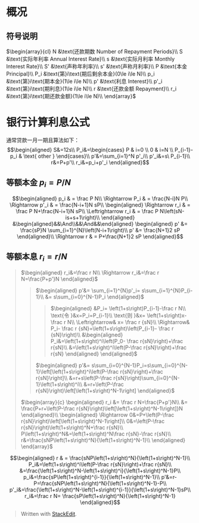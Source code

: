 # 概况
## 符号说明
$\begin{array}{cl}
N		&\text{还款期数 Number of Repayment Periods}\\
S		&\text{实际年利率 Annual Interest Rate}\\
s		&\text{实际月利率 Monthly Interest Rate}\\
S'		&\text{声称年利率}\\
s'		&\text{声称月利率}\\
P		&\text{本金 Principal}\\
P_i	&\text{第}i\text{期后剩余本金}(0\le i\le N)\\
p_i	&\text{第}i\text{期本金}(1\le i\le N)\\
p'		&\text{利息 Interest}\\
p'_i	&\text{第}i\text{期利息}(1\le i\le N)\\
r		&\text{还款金额 Repayment}\\
r_i	&\text{第}i\text{期还款金额}(1\le i\le N)\\
\end{array}$

# 银行计算利息公式

通常贷款一月一期且算法如下：
$$\begin{aligned}
S&=12s\\
P_i&=\begin{cases}
P & i=0 \\
0 & i=N \\
P_{i-1}-p_i & \text{ other }
\end{cases}\\
p'&=\sum_{i=1}^N p'_i\\
p'_i&=s\ P_{i-1}\\
r&=P+p'\\
r_i&=p_i+p'_i
\end{aligned}$$

## 等额本金 $p_i=P/N$

$$\begin{aligned}
p_i  & = \frac P N\\
\Rightarrow  P_i & = \frac{N-i}N P\\
\Rightarrow p'_i & = \frac{N-i+1}N sP\\
\begin{aligned}
\Rightarrow r_i & = \frac P N+\frac{N-i+1}N sP\\
\Leftrightarrow  r_i & = \frac P N\left(sN-is+s+1\right)\\
\end{aligned}
&\begin{aligned}&&\And\\&&\And&&\end{aligned}
\begin{aligned}
p' &= \frac{sP}N \sum_{i=1}^{N}\left(N-i+1\right)\\
p' &= \frac{N+1}2 sP
\end{aligned}\\
\Rightarrow r & = P+\frac{N+1}2 sP
\end{aligned}$$

## 等额本息 $r_i=r/N$

>$\begin{aligned}
>	r_i&=\frac r N\\
>	\Rightarrow  r_i&=\frac r N=\frac{P+p'}N
>\end{aligned}$
>>$\begin{aligned}
>>	p'&= \sum_{i=1}^{N}p'_i= s\sum_{i=1}^{N}P_{i-1}\\
>>	&= s\sum_{i=0}^{N-1}P_i
>>\end{aligned}$
>>>$\begin{aligned}
>>>	&P_i= \left(1+s\right)P_{i-1}-\frac r N\\
>>>	\text{令 }&x=P_i=P_{i-1}\\
>>>	\text{则 }&x= \left(1+s\right)x-\frac r N\\
>>>	\Leftrightarrow& x= \frac r {sN}\\
>>>	\Rightarrow& P_i- \frac r {sN}=\left(1+s\right)\left(P_{i-1}- \frac r {sN}\right)\\
>>>	&\begin{aligned}
>>>		P_i&=\left(1+s\right)^i\left(P_0- \frac r{sN}\right)+\frac r{sN}\\
>>>		&=\left(1+s\right)^i\left(P-\frac r{sN}\right)+\frac r{sN}
>>>	\end{aligned}
>>>\end{aligned}$
>>
>>$\begin{aligned}
p'&= s\sum_{i=0}^{N-1}P_i=s\sum_{i=0}^{N-1}\left[\left(1+s\right)^i\left(P-\frac r{sN}\right)+\frac r{sN}\right]\\
&=r+s\left(P-\frac r{sN}\right)\sum_{i=0}^{N-1}\left(1+s\right)^i\\
&=r+\left(P-\frac r{sN}\right)\left[\left(1+s\right)^N-1\right]
\end{aligned}$
>
>$\begin{array}{c}
\begin{aligned}
r_i &= \frac r N=\frac{P+p'}N\\
&= \frac{P+r+\left(P-\frac r{sN}\right)\left[\left(1+s\right)^N-1\right]}N
\end{aligned}\\
\begin{aligned}
\Rightarrow 0&=P+\left(P-\frac r{sN}\right)\left[\left(1+s\right)^N-1\right]\\
0&=\left(P-\frac r{sN}\right)\left(1+s\right)^N+\frac r{sN}\\
P\left(1+s\right)^N&=\left(1+s\right)^N\frac r{sN}-\frac r{sN}\\
r&=\frac{sNP\left(1+s\right)^N}{\left(1+s\right)^N-1}\\
\end{aligned}
\end{array}$

$$\begin{aligned}
r & = \frac{sNP\left(1+s\right)^N}{\left(1+s\right)^N-1}\\
P_i&=\left(1+s\right)^i\left(P-\frac r{sN}\right)+\frac r{sN}\\
&=\frac{\left(1+s\right)^N-\left(1+s\right)^i}{\left(1+s\right)^N-1}P\\
p_i&=\frac{sP\left(1+s\right)^{i-1}}{\left(1+s\right)^N-1}\\
p'&=r-P=\frac{sNP\left(1+s\right)^N}{\left(1+s\right)^N-1}-P\\
p'_i&=\frac{\left(1+s\right)^N-\left(1+s\right)^{i-1}}{\left(1+s\right)^N-1}sP\\
r_i&=\frac r N= \frac{sP\left(1+s\right)^N}{\left(1+s\right)^N-1}
\end{aligned}$$

> Written with [StackEdit](https://stackedit.io/).
